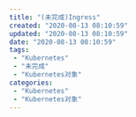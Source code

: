```yaml
---
title: "(未完成)Ingress"
created: "2020-08-13 08:10:59"
updated: "2020-08-13 08:10:59"
date: "2020-08-13 08:10:59"
tags: 
 - "Kubernetes"
 - "未完成"
 - "Kubernetes对象"
categories: 
 - "Kubernetes"
 - "Kubernetes对象"
---
```

